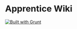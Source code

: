 Apprentice Wiki
====

[![Built with Grunt](https://cdn.gruntjs.com/builtwith.png)](http://gruntjs.com/)